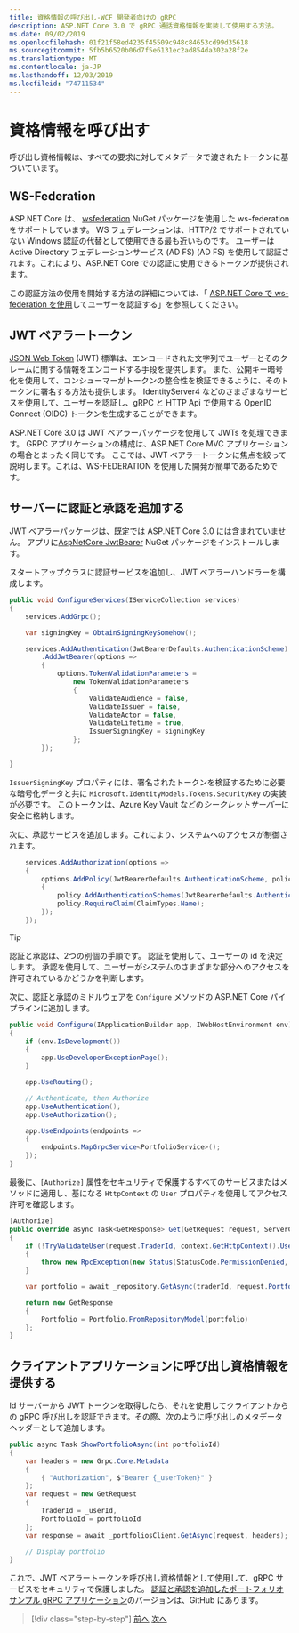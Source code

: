 ```yaml
---
title: 資格情報の呼び出し-WCF 開発者向けの gRPC
description: ASP.NET Core 3.0 で gRPC 通話資格情報を実装して使用する方法。
ms.date: 09/02/2019
ms.openlocfilehash: 01f21f58ed4235f45509c948c84653cd99d35618
ms.sourcegitcommit: 5fb5b6520b06d7f5e6131ec2ad854da302a28f2e
ms.translationtype: MT
ms.contentlocale: ja-JP
ms.lasthandoff: 12/03/2019
ms.locfileid: "74711534"
---
```

# <a name="call-credentials"></a>資格情報を呼び出す

呼び出し資格情報は、すべての要求に対してメタデータで渡されたトークンに基づいています。

## <a name="ws-federation"></a>WS-Federation

ASP.NET Core は、 [wsfederation](https://www.nuget.org/packages/Microsoft.AspNetCore.Authentication.WsFederation) NuGet パッケージを使用した ws-federation をサポートしています。 WS フェデレーションは、HTTP/2 でサポートされていない Windows 認証の代替として使用できる最も近いものです。 ユーザーは Active Directory フェデレーションサービス (AD FS) (AD FS) を使用して認証されます。これにより、ASP.NET Core での認証に使用できるトークンが提供されます。

この認証方法の使用を開始する方法の詳細については、「 [ASP.NET Core で ws-federation を使用](/aspnet/core/security/authentication/ws-federation)してユーザーを認証する」を参照してください。

## <a name="jwt-bearer-tokens"></a>JWT ベアラートークン

[JSON Web Token](https://jwt.io) (JWT) 標準は、エンコードされた文字列でユーザーとそのクレームに関する情報をエンコードする手段を提供します。 また、公開キー暗号化を使用して、コンシューマーがトークンの整合性を検証できるように、そのトークンに署名する方法も提供します。 IdentityServer4 などのさまざまなサービスを使用して、ユーザーを認証し、gRPC と HTTP Api で使用する OpenID Connect (OIDC) トークンを生成することができます。

ASP.NET Core 3.0 は JWT ベアラーパッケージを使用して JWTs を処理できます。 GRPC アプリケーションの構成は、ASP.NET Core MVC アプリケーションの場合とまったく同じです。 ここでは、JWT ベアラートークンに焦点を絞って説明します。これは、WS-FEDERATION を使用した開発が簡単であるためです。

## <a name="add-authentication-and-authorization-to-the-server"></a>サーバーに認証と承認を追加する

JWT ベアラーパッケージは、既定では ASP.NET Core 3.0 には含まれていません。 アプリに[AspNetCore JwtBearer](https://www.nuget.org/packages/Microsoft.AspNetCore.Authentication.JwtBearer) NuGet パッケージをインストールします。

スタートアップクラスに認証サービスを追加し、JWT ベアラーハンドラーを構成します。

```csharp
public void ConfigureServices(IServiceCollection services)
{
    services.AddGrpc();

    var signingKey = ObtainSigningKeySomehow();

    services.AddAuthentication(JwtBearerDefaults.AuthenticationScheme)
        .AddJwtBearer(options =>
        {
            options.TokenValidationParameters =
                new TokenValidationParameters
                {
                    ValidateAudience = false,
                    ValidateIssuer = false,
                    ValidateActor = false,
                    ValidateLifetime = true,
                    IssuerSigningKey = signingKey
                };
        });

}
```

`IssuerSigningKey` プロパティには、署名されたトークンを検証するために必要な暗号化データと共に `Microsoft.IdentityModels.Tokens.SecurityKey` の実装が必要です。 このトークンは、Azure Key Vault などの*シークレットサーバー*に安全に格納します。

次に、承認サービスを追加します。これにより、システムへのアクセスが制御されます。

```csharp
    services.AddAuthorization(options =>
    {
        options.AddPolicy(JwtBearerDefaults.AuthenticationScheme, policy =>
        {
            policy.AddAuthenticationSchemes(JwtBearerDefaults.AuthenticationScheme);
            policy.RequireClaim(ClaimTypes.Name);
        });
    });

```

> [!TIP]
> 認証と承認は、2つの別個の手順です。 認証を使用して、ユーザーの id を決定します。 承認を使用して、ユーザーがシステムのさまざまな部分へのアクセスを許可されているかどうかを判断します。

次に、認証と承認のミドルウェアを `Configure` メソッドの ASP.NET Core パイプラインに追加します。

```csharp
public void Configure(IApplicationBuilder app, IWebHostEnvironment env)
{
    if (env.IsDevelopment())
    {
        app.UseDeveloperExceptionPage();
    }

    app.UseRouting();

    // Authenticate, then Authorize
    app.UseAuthentication();
    app.UseAuthorization();

    app.UseEndpoints(endpoints =>
    {
        endpoints.MapGrpcService<PortfolioService>();
    });
}
```

最後に、`[Authorize]` 属性をセキュリティで保護するすべてのサービスまたはメソッドに適用し、基になる `HttpContext` の `User` プロパティを使用してアクセス許可を確認します。

```csharp
[Authorize]
public override async Task<GetResponse> Get(GetRequest request, ServerCallContext context)
{
    if (!TryValidateUser(request.TraderId, context.GetHttpContext().User))
    {
        throw new RpcException(new Status(StatusCode.PermissionDenied, "Denied."));
    }

    var portfolio = await _repository.GetAsync(traderId, request.PortfolioId);

    return new GetResponse
    {
        Portfolio = Portfolio.FromRepositoryModel(portfolio)
    };
}
```

## <a name="provide-call-credentials-in-the-client-application"></a>クライアントアプリケーションに呼び出し資格情報を提供する

Id サーバーから JWT トークンを取得したら、それを使用してクライアントからの gRPC 呼び出しを認証できます。その際、次のように呼び出しのメタデータヘッダーとして追加します。

```csharp
public async Task ShowPortfolioAsync(int portfolioId)
{
    var headers = new Grpc.Core.Metadata
    {
        { "Authorization", $"Bearer {_userToken}" }
    };
    var request = new GetRequest
    {
        TraderId = _userId,
        PortfolioId = portfolioId
    };
    var response = await _portfoliosClient.GetAsync(request, headers);

    // Display portfolio
}
```

これで、JWT ベアラートークンを呼び出し資格情報として使用して、gRPC サービスをセキュリティで保護しました。 [認証と承認を追加したポートフォリオサンプル gRPC アプリケーション](https://github.com/dotnet-architecture/grpc-for-wcf-developers/tree/master/PortfoliosSample/grpc/TraderSysAuth)のバージョンは、GitHub にあります。

>[!div class="step-by-step"]
>[前へ](security.md)
>[次へ](channel-credentials.md)
